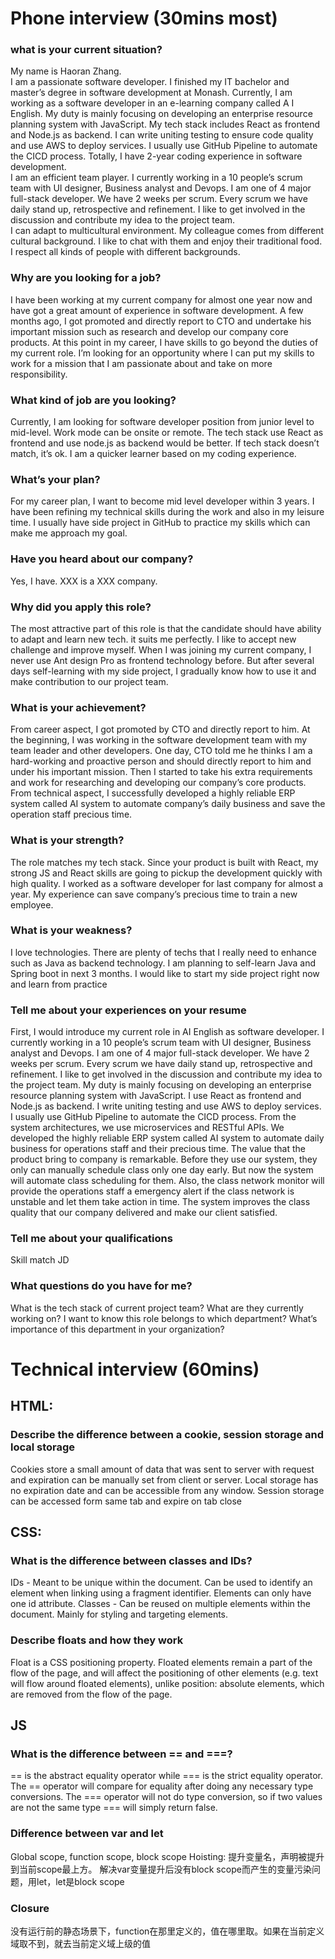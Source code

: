 # Phone interview (30mins most)
### **what is your current situation?**

My name is Haoran Zhang.<br>
I am a passionate software developer. I finished my IT bachelor and master’s degree in software development at Monash. Currently, I am working as a software developer in an e-learning company called A I English. My duty is mainly focusing on developing an enterprise resource planning system with JavaScript. My tech stack includes React as frontend and Node.js as backend. I can write uniting testing to ensure code quality and use AWS to deploy services. I usually use GitHub Pipeline to automate the CICD process. Totally, I have 2-year coding experience in software development.<br>
I am an efficient team player. I currently working in a 10 people’s scrum team with UI designer, Business analyst and Devops. I am one of 4 major full-stack developer. We have 2 weeks per scrum. Every scrum we have daily stand up, retrospective and refinement. I like to get involved in the discussion and contribute my idea to the project team.<br>
I can adapt to multicultural environment. My colleague comes from different cultural background. I like to chat with them and enjoy their traditional food. I respect all kinds of people with different backgrounds.

### **Why are you looking for a job?**
I have been working at my current company for almost one year now and have got a great amount of experience in software development. A few months ago, I got promoted and directly report to CTO and undertake his important mission such as research and develop our company core products. At this point in my career, I have skills to go beyond the duties of my current role. I’m looking for an opportunity where I can put my skills to work for a mission that I am passionate about and take on more responsibility.
### **What kind of job are you looking?**
Currently, I am looking for software developer position from junior level to mid-level. Work mode can be onsite or remote. The tech stack use React as frontend and use node.js as backend would be better. If tech stack doesn’t match, it’s ok. I am a quicker learner based on my coding experience.
### **What’s your plan?**
For my career plan, I want to become mid level developer within 3 years. I have been refining my technical skills during the work and also in my leisure time. I usually have side project in GitHub to practice my skills which can make me approach my goal.
### **Have you heard about our company?**
Yes, I have. XXX is a XXX company. 
### **Why did you apply this role?**
The most attractive part of this role is that the candidate should have ability to adapt and learn new tech. it suits me perfectly. I like to accept new challenge and improve myself. When I was joining my current company, I never use Ant design Pro as frontend technology before. But after several days self-learning with my side project, I gradually know how to use it and make contribution to our project team.  
### **What is your achievement?**
From career aspect, I got promoted by CTO and directly report to him. At the beginning, I was working in the software development team with my team leader and other developers. One day, CTO told me he thinks I am a hard-working and proactive person and should directly report to him and under his important mission. Then I started to take his extra requirements and work for researching and developing our company’s core products.<br>
From technical aspect, I successfully developed a highly reliable ERP system called AI system to automate company’s daily business and save the operation staff precious time.
### **What is your strength?**
The role matches my tech stack. Since your product is built with React, my strong JS and React skills are going to pickup the development quickly with high quality. I worked as a software developer for last company for almost a year. My experience can save company’s precious time to train a new employee.
### **What is your weakness?**
I love technologies. There are plenty of techs that I really need to enhance such as Java as backend technology. I am planning to self-learn Java and Spring boot in next 3 months. I would like to start my side project right now and learn from practice
### **Tell me about your experiences on your resume**
First, I would introduce my current role in AI English as software developer. I currently working in a 10 people’s scrum team with UI designer, Business analyst and Devops. I am one of 4 major full-stack developer. We have 2 weeks per scrum. Every scrum we have daily stand up, retrospective and refinement. I like to get involved in the discussion and contribute my idea to the project team. My duty is mainly focusing on developing an enterprise resource planning system with JavaScript. I use React as frontend and Node.js as backend. I write uniting testing and use AWS to deploy services. I usually use GitHub Pipeline to automate the CICD process. From the system architectures, we use microservices and RESTful APIs. 
We developed the highly reliable ERP system called AI system to automate daily business for operations staff and their precious time. The value that the product bring to company is remarkable. Before they use our system, they only can manually schedule class only one day early. But now the system will automate class scheduling for them. Also, the class network monitor will provide the operations staff a emergency alert if the class network is unstable and let them take action in time. The system improves the class quality that our company delivered and make our client satisfied. 
### **Tell me about your qualifications**
Skill match JD
### **What questions do you have for me?**
What is the tech stack of current project team? 
What are they currently working on? 
I want to know this role belongs to which department? 
What’s importance of this department in your organization?

# Technical interview (60mins)
## HTML: 
### **Describe the difference between a cookie, session storage and local storage**
Cookies store a small amount of data that was sent to server with request and expiration can be manually set from client or server. Local storage has no expiration date and can be accessible from any window. Session storage can be accessed form same tab and expire on tab close
## CSS:
### **What is the difference between classes and IDs?**
IDs - Meant to be unique within the document. Can be used to identify an element when
linking using a fragment identifier. Elements can only have one id attribute.
Classes - Can be reused on multiple elements within the document. Mainly for styling and
targeting elements.
### **Describe floats and how they work**
Float is a CSS positioning property. Floated elements remain a part of the flow of the page,
and will affect the positioning of other elements (e.g. text will flow around floated elements),
unlike position: absolute elements, which are removed from the flow of the page.
## JS
### **What is the difference between == and ===?**
== is the abstract equality operator while === is the strict equality operator. The == operator
will compare for equality after doing any necessary type conversions. The === operator will
not do type conversion, so if two values are not the same type === will simply return false.
### **Difference between var and let**
Global scope, function scope, block scope
Hoisting: 提升变量名，声明被提升到当前scope最上方。
解决var变量提升后没有block scope而产生的变量污染问题，用let，let是block scope
### **Closure**
没有运行前的静态场景下，function在那里定义的，值在哪里取。如果在当前定义域取不到，就去当前定义域上级的值